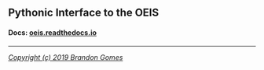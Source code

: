 ## Pythonic Interface to the OEIS

#### Docs: **[oeis.readthedocs.io]()**

---

_[Copyright (c) 2019 Brandon Gomes](../LICENSE)_
